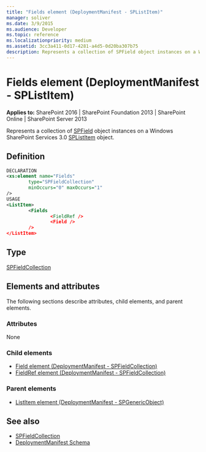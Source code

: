 ```yaml
---
title: "Fields element (DeploymentManifest - SPListItem)"
manager: soliver
ms.date: 3/9/2015
ms.audience: Developer
ms.topic: reference
ms.localizationpriority: medium
ms.assetid: 3cc3a411-0d17-4281-a4d5-0d20ba307b75
description: Represents a collection of SPField object instances on a Windows SharePoint Services 3.0 SPListItem.
---
```


# Fields element (DeploymentManifest - SPListItem)

**Applies to:** SharePoint 2016 | SharePoint Foundation 2013 | SharePoint Online | SharePoint Server 2013

Represents a collection of [SPField](https://msdn.microsoft.com/library/Microsoft.SharePoint.SPField.aspx) object instances on a Windows SharePoint Services 3.0 [SPListItem](https://msdn.microsoft.com/library/Microsoft.SharePoint.SPListItem.aspx) object.

## Definition

```XML
DECLARATION
<xs:element name="Fields"
        type="SPFieldCollection"
        minOccurs="0" maxOccurs="1"
/>
USAGE
<ListItem>
        <Fields
                <FieldRef />
                <Field />
        />
</ListItem>

```

## Type

[SPFieldCollection](https://msdn.microsoft.com/library/Microsoft.SharePoint.SPFieldCollection.aspx)

## Elements and attributes

The following sections describe attributes, child elements, and parent elements.

### Attributes

None

### Child elements

- [Field element (DeploymentManifest - SPFieldCollection)](field-element-deploymentmanifestspfieldcollection.md)
- [FieldRef element (DeploymentManifest - SPFieldCollection)](fieldref-element-deploymentmanifestspfieldcollection.md)

### Parent elements

- [ListItem element (DeploymentManifest - SPGenericObject)](listitem-element-deploymentmanifestspgenericobject.md)

## See also

- [SPFieldCollection](https://msdn.microsoft.com/library/Microsoft.SharePoint.SPFieldCollection.aspx)
- [DeploymentManifest Schema](deploymentmanifest-schema.md)
